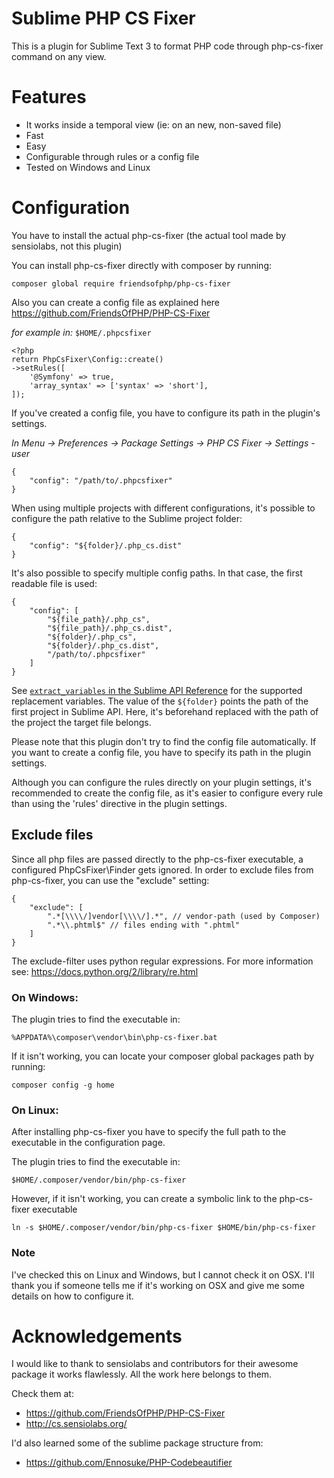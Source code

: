 # Sublime PHP CS Fixer
This is a plugin for Sublime Text 3 to format PHP code through php-cs-fixer command on any view.

# Features

* It works inside a temporal view (ie: on an new, non-saved file)
* Fast
* Easy
* Configurable through rules or a config file
* Tested on Windows and Linux

# Configuration

You have to install the actual php-cs-fixer (the actual tool made by sensiolabs, not this plugin)

You can install php-cs-fixer directly with composer by running:

    composer global require friendsofphp/php-cs-fixer

Also you can create a config file as explained here https://github.com/FriendsOfPHP/PHP-CS-Fixer

*for example in:* `$HOME/.phpcsfixer`

    <?php
    return PhpCsFixer\Config::create()
    ->setRules([
        '@Symfony' => true,
        'array_syntax' => ['syntax' => 'short'],
    ]);

If you've created a config file, you have to configure its path in the plugin's settings.

*In Menu -> Preferences -> Package Settings -> PHP CS Fixer -> Settings - user*

    {
        "config": "/path/to/.phpcsfixer"
    }

When using multiple projects with different configurations, it's possible to configure the path relative to the Sublime project folder:

    {
        "config": "${folder}/.php_cs.dist"
    }

It's also possible to specify multiple config paths. In that case, the first readable file is used:

    {
        "config": [
            "${file_path}/.php_cs",
            "${file_path}/.php_cs.dist",
            "${folder}/.php_cs",
            "${folder}/.php_cs.dist",
            "/path/to/.phpcsfixer"
        ]
    }

See [`extract_variables` in the Sublime API Reference](https://www.sublimetext.com/docs/3/api_reference.html#sublime.Window) for the supported replacement variables. The value of the `${folder}` points the path of the first project in Sublime API. Here, it's beforehand replaced with the path of the project the target file belongs.

Please note that this plugin don't try to find the config file automatically. If you want to create a config file, you have to specify its path in the plugin settings.

Although you can configure the rules directly on your plugin settings, it's recommended to create the config file, as it's easier to configure every rule than using the 'rules' directive in the plugin settings.

## Exclude files

Since all php files are passed directly to the php-cs-fixer executable, a configured PhpCsFixer\\Finder gets ignored.
In order to exclude files from php-cs-fixer, you can use the "exclude" setting:

    {
        "exclude": [
            ".*[\\\\/]vendor[\\\\/].*", // vendor-path (used by Composer)
            ".*\\.phtml$" // files ending with ".phtml"
        ]
    }

The exclude-filter uses python regular expressions.
For more information see: https://docs.python.org/2/library/re.html


### On Windows:

The plugin tries to find the executable in:

    %APPDATA%\composer\vendor\bin\php-cs-fixer.bat

If it isn't working, you can locate your composer global packages path by running:

    composer config -g home

### On Linux:

After installing php-cs-fixer you have to specify the full path to the
executable in the configuration page.

The plugin tries to find the executable in:

    $HOME/.composer/vendor/bin/php-cs-fixer

However, if it isn't working, you can create a symbolic link to the php-cs-fixer executable

    ln -s $HOME/.composer/vendor/bin/php-cs-fixer $HOME/bin/php-cs-fixer

### Note

I've checked this on Linux and Windows, but I cannot check it on OSX.
I'll thank you if someone tells me if it's working on OSX and give me
some details on how to configure it.

# Acknowledgements

I would like to thank to sensiolabs and contributors for their awesome package
it works flawlessly. All the work here belongs to them.

Check them at:

* https://github.com/FriendsOfPHP/PHP-CS-Fixer
* http://cs.sensiolabs.org/

I'd also learned some of the sublime package structure from:

* https://github.com/Ennosuke/PHP-Codebeautifier
